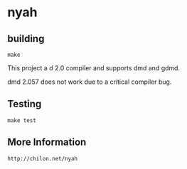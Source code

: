 # nyah
## building
    make

This project a d 2.0 compiler and supports dmd and gdmd.

dmd 2.057 does not work due to a critical compiler bug.

## Testing
    make test

## More Information
    http://chilon.net/nyah

